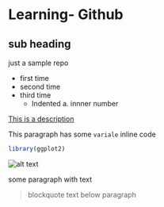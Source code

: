 # Learning- Github
## sub heading

  just a sample repo
  
- first time 
- second time
- third time
  - Indented 
      a. innner number
    
 [This is a description](https://www.github.com)
 
 This paragraph has some `variale` inline code
 
 ``` r
library(ggplot2)
 ```

![alt text](https://picsum.photos/200/200)

some paragraph with text
> blockquote text below paragraph
